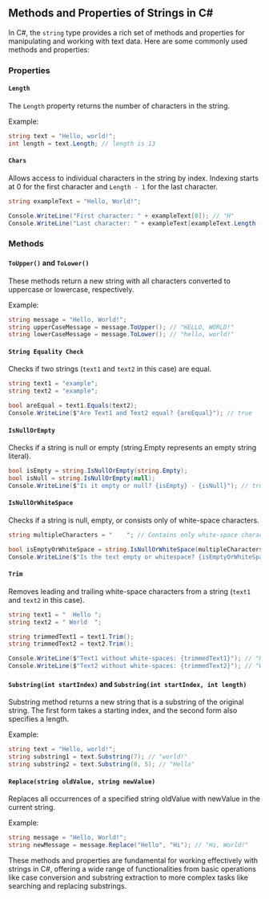 ## Methods and Properties of Strings in C#

In C#, the `string` type provides a rich set of methods and properties for manipulating and working with text data. Here are some commonly used methods and properties:

### Properties

#### `Length`

The `Length` property returns the number of characters in the string.

Example:
```csharp
string text = "Hello, world!";
int length = text.Length; // length is 13
```

#### `Chars`

Allows access to individual characters in the string by index. Indexing starts at 0 for the first character and `Length - 1` for the last character.

```csharp
string exampleText = "Hello, World!";

Console.WriteLine("First character: " + exampleText[0]); // "H"
Console.WriteLine("Last character: " + exampleText[exampleText.Length - 1]); // "!"
```

### Methods

#### `ToUpper()` and `ToLower()`

These methods return a new string with all characters converted to uppercase or lowercase, respectively.

Example:
```csharp
string message = "Hello, World!";
string upperCaseMessage = message.ToUpper(); // "HELLO, WORLD!"
string lowerCaseMessage = message.ToLower(); // "hello, world!"
```

#### `String Equality Check`
Checks if two strings (`text1` and `text2` in this case) are equal.

```csharp
string text1 = "example";
string text2 = "example";

bool areEqual = text1.Equals(text2);
Console.WriteLine($"Are Text1 and Text2 equal? {areEqual}"); // true
```

#### `IsNullOrEmpty`
Checks if a string is null or empty (string.Empty represents an empty string literal).

```csharp
bool isEmpty = string.IsNullOrEmpty(string.Empty);
bool isNull = string.IsNullOrEmpty(null);
Console.WriteLine($"Is it empty or null? {isEmpty} - {isNull}"); // true & true
```

#### `IsNullOrWhiteSpace`
Checks if a string is null, empty, or consists only of white-space characters.

```csharp
string multipleCharacters = "    "; // Contains only white-space characters

bool isEmptyOrWhiteSpace = string.IsNullOrWhiteSpace(multipleCharacters);
Console.WriteLine($"Is the text empty or whitespace? {isEmptyOrWhiteSpace}"); // true
```

#### `Trim`
Removes leading and trailing white-space characters from a string (`text1` and `text2` in this case).

```csharp
string text1 = "  Hello ";
string text2 = " World  ";

string trimmedText1 = text1.Trim();
string trimmedText2 = text2.Trim();

Console.WriteLine($"Text1 without white-spaces: {trimmedText1}"); // "Hello"
Console.WriteLine($"Text2 without white-spaces: {trimmedText2}"); // "World"
```

#### `Substring(int startIndex)` and `Substring(int startIndex, int length)`

Substring method returns a new string that is a substring of the original string. The first form takes a starting index, and the second form also specifies a length.

Example:

```csharp
string text = "Hello, world!";
string substring1 = text.Substring(7); // "world!"
string substring2 = text.Substring(0, 5); // "Hello"
```

#### `Replace(string oldValue, string newValue)`

Replaces all occurrences of a specified string oldValue with newValue in the current string.

Example:

```csharp
string message = "Hello, World!";
string newMessage = message.Replace("Hello", "Hi"); // "Hi, World!"
```

These methods and properties are fundamental for working effectively with strings in C#, offering a wide range of functionalities from basic operations like case conversion and substring extraction to more complex tasks like searching and replacing substrings.
